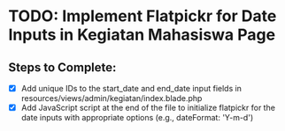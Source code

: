 # TODO: Implement Flatpickr for Date Inputs in Kegiatan Mahasiswa Page

## Steps to Complete:
- [x] Add unique IDs to the start_date and end_date input fields in resources/views/admin/kegiatan/index.blade.php
- [x] Add JavaScript script at the end of the file to initialize flatpickr for the date inputs with appropriate options (e.g., dateFormat: 'Y-m-d')
